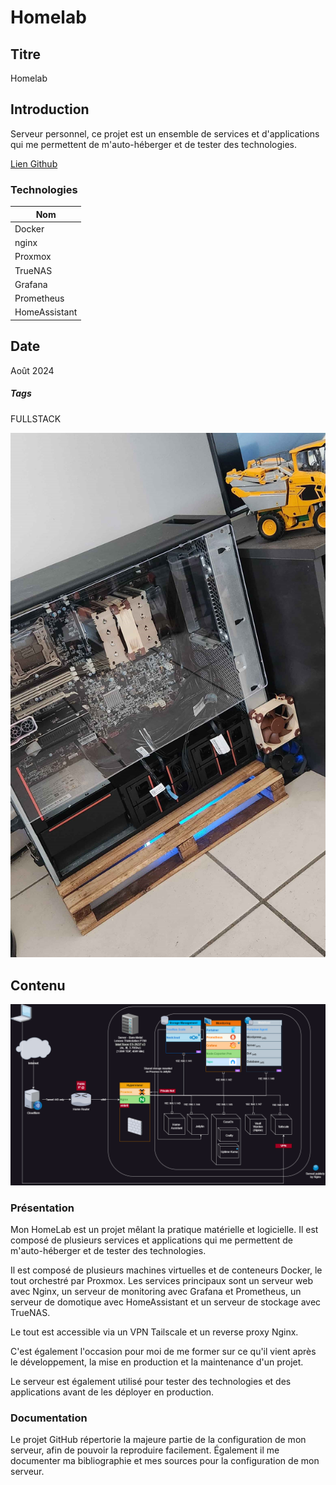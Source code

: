 # Homelab

## Titre

Homelab

## Introduction

Serveur personnel, ce projet est un ensemble de services et d'applications qui me permettent de m'auto-héberger et de tester des technologies.

[Lien Github](https://github.com/Eric-Philippe/HomeServerConfig)

### Technologies

| Nom           |
| ------------- |
| Docker        |
| nginx         |
| Proxmox       |
| TrueNAS       |
| Grafana       |
| Prometheus    |
| HomeAssistant |

## Date

Août 2024

##### Tags

FULLSTACK

![Image de preview](https://raw.githubusercontent.com/Eric-Philippe/HomeServerConfig/refs/heads/main/res/homelab.jpg)

## Contenu

![Schéma](https://raw.githubusercontent.com/Eric-Philippe/HomeServerConfig/refs/heads/main/res/HomeLab.drawio.png)

### Présentation

Mon HomeLab est un projet mêlant la pratique matérielle et logicielle. Il est composé de plusieurs services et applications qui me permettent de m'auto-héberger et de tester des technologies.

Il est composé de plusieurs machines virtuelles et de conteneurs Docker, le tout orchestré par Proxmox. Les services principaux sont un serveur web avec Nginx, un serveur de monitoring avec Grafana et Prometheus, un serveur de domotique avec HomeAssistant et un serveur de stockage avec TrueNAS.

Le tout est accessible via un VPN Tailscale et un reverse proxy Nginx.

C'est également l'occasion pour moi de me former sur ce qu'il vient après le développement, la mise en production et la maintenance d'un projet.

Le serveur est également utilisé pour tester des technologies et des applications avant de les déployer en production.

### Documentation

Le projet GitHub répertorie la majeure partie de la configuration de mon serveur, afin de pouvoir la reproduire facilement. Également il me documenter ma bibliographie et mes sources pour la configuration de mon serveur.
